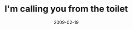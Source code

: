 ---
layout: base.njk
title : 'I&#39;m calling you from the toilet' 
view_title : 'I&#39;m calling you from the toilet' 
year : '2009' 
date : '2009-02-19' 
img_file : '/drawing/imcallingyoufromthetoilet.png' 
html_file : 'imcallingyoufromthetoilet' 
next_html : 'playwithme.html' 
year_order : '51' 
permalink : "title/{{html_file}}.html"
---